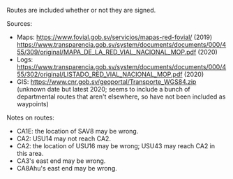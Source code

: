 Routes are included whether or not they are signed.

Sources:
* Maps: https://www.fovial.gob.sv/servicios/mapas-red-fovial/ (2019) https://www.transparencia.gob.sv/system/documents/documents/000/455/309/original/MAPA_DE_LA_RED_VIAL_NACIONAL_MOP.pdf (2020)
* Logs: https://www.transparencia.gob.sv/system/documents/documents/000/455/302/original/LISTADO_RED_VIAL_NACIONAL_MOP.pdf (2020)
* GIS: https://www.cnr.gob.sv/geoportal/Transporte_WGS84.zip (unknown date but latest 2020; seems to include a bunch of departmental routes that aren't elsewhere, so have not been included as waypoints)

Notes on routes:
* CA1E: the location of SAV8 may be wrong.
* CA2: USU14 may not reach CA2.
* CA2: the location of USU16 may be wrong; USU43 may reach CA2 in this area.
* CA3's east end may be wrong.
* CA8Ahu's east end may be wrong.
